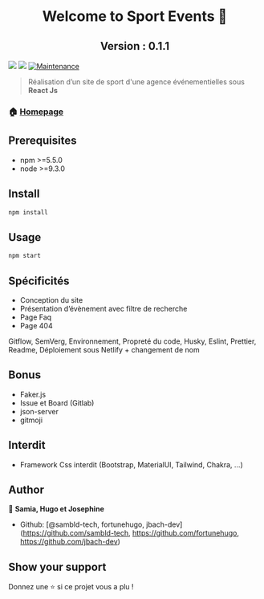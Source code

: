 <h1 align="center">Welcome to Sport Events 👋</h1>
<h2 align="center">Version : 0.1.1</h2>
<p>
  <img src="https://img.shields.io/badge/npm-%3E%3D5.5.0-blue.svg" />
  <img src="https://img.shields.io/badge/node-%3E%3D9.3.0-blue.svg" />
  <a href="https://github.com/kefranabg/readme-md-generator/graphs/commit-activity" target="_blank">
    <img alt="Maintenance" src="https://img.shields.io/badge/Maintained%3F-yes-green.svg" />
  </a>
</p>

> Réalisation d’un site de sport d'une agence événementielles sous **React Js**

### 🏠 [Homepage](https://github.com/jbach-dev/event_sport)

## Prerequisites

- npm >=5.5.0
- node >=9.3.0

## Install

```sh
npm install
```

## Usage

```sh
npm start
```

## Spécificités

- Conception du site
- Présentation d’évènement avec filtre de recherche
- Page Faq
- Page 404

Gitflow, SemVerg, Environnement, Propreté du code, Husky, Eslint, Prettier, Readme, Déploiement sous Netlify + changement de nom

## Bonus

- Faker.js
- Issue et Board (Gitlab)
- json-server
- gitmoji

## Interdit

- Framework Css interdit (Bootstrap, MaterialUI, Tailwind, Chakra, …)

## Author

👤 **Samia, Hugo et Josephine**

- Github: [@sambld-tech, fortunehugo, jbach-dev](https://github.com/sambld-tech, https://github.com/fortunehugo, https://github.com/jbach-dev)

## Show your support

Donnez une ⭐️ si ce projet vous a plu !
